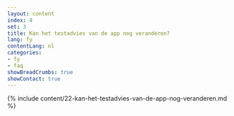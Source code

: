 ```yaml
---
layout: content
index: 4
set: 3
title: Kan het testadvies van de app nog veranderen? 
lang: fy
contentLang: nl
categories:
- fy
- faq
showBreadCrumbs: true
showContact: true
---
```

{% include content/22-kan-het-testadvies-van-de-app-nog-veranderen.md %}
